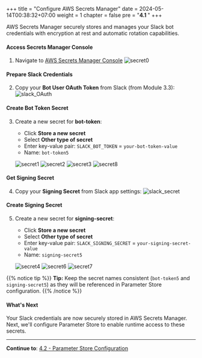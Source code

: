 +++
title = "Configure AWS Secrets Manager"
date = 2024-05-14T00:38:32+07:00
weight = 1
chapter = false
pre = "<b>4.1 </b>"
+++

AWS Secrets Manager securely stores and manages your Slack bot credentials with encryption at rest and automatic rotation capabilities.

#### Access Secrets Manager Console

1. Navigate to [AWS Secrets Manager Console](https://console.aws.amazon.com/secretsmanager/)
   ![secret0](/images/4/secret1.png?width=91pc)

#### Prepare Slack Credentials

2. Copy your **Bot User OAuth Token** from Slack (from Module 3.3):
   ![slack_OAuth](/images/4/getOAuth1.png?width=90pc)

#### Create Bot Token Secret

3. Create a new secret for **bot-token**:

   - Click **Store a new secret**
   - Select **Other type of secret**
   - Enter key-value pair: `SLACK_BOT_TOKEN` = `your-bot-token-value`
   - Name: `bot-token5`

   ![secret1](/images/4/secret2.png?width=91pc)
   ![secret2](/images/4/secret3.png?width=91pc)
   ![secret3](/images/4/secret3-.png?width=91pc)
   ![secret8](/images/4/secret4.png?width=91pc)

#### Get Signing Secret

4. Copy your **Signing Secret** from Slack app settings:
   ![slack_secret](/images/4/secret5-.png?width=90pc)

#### Create Signing Secret

5. Create a new secret for **signing-secret**:

   - Click **Store a new secret**
   - Select **Other type of secret**
   - Enter key-value pair: `SLACK_SIGNING_SECRET` = `your-signing-secret-value`
   - Name: `signing-secret5`

   ![secret4](/images/4/secret6-.png?width=90pc)
   ![secret6](/images/4/secret6.png?width=90pc)
   ![secret7](/images/4/secret7-.png?width=90pc)

{{% notice tip %}}
**Tip:** Keep the secret names consistent (`bot-token5` and `signing-secret5`) as they will be referenced in Parameter Store configuration.
{{% /notice %}}

#### What's Next

Your Slack credentials are now securely stored in AWS Secrets Manager. Next, we'll configure Parameter Store to enable runtime access to these secrets.

---

**Continue to**: [4.2 - Parameter Store Configuration](../4.2-parameter_store/)
